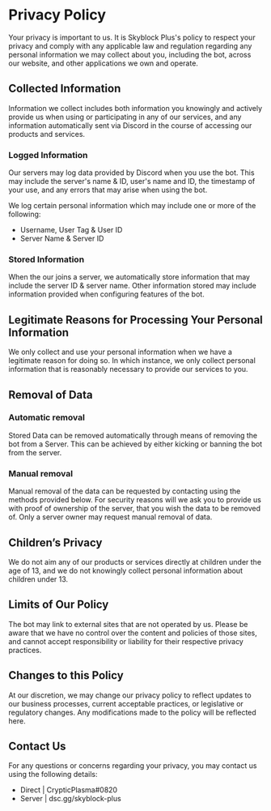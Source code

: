# Privacy Policy
Your privacy is important to us. It is Skyblock Plus's policy to respect your privacy and comply with any applicable law and regulation regarding any personal information we may collect about you, including the bot, across our website, and other applications we own and operate.

## Collected Information
Information we collect includes both information you knowingly and actively provide us when using or participating in any of our services, and any information automatically sent via Discord in the course of accessing our products and services.

### **Logged Information**
Our servers may log data provided by Discord when you use the bot. This may include the server's name & ID, user's name and ID, the timestamp of your use, and any errors that may arise when using the bot.

We log certain personal information which may include one or more of the following:
- Username, User Tag & User ID
- Server Name & Server ID

### **Stored Information**
When the our joins a server, we automatically store information that may include the server ID & server name. Other information stored may include information provided when configuring features of the bot.

## Legitimate Reasons for Processing Your Personal Information
We only collect and use your personal information when we have a legitimate reason for doing so. In which instance, we only collect personal information that is reasonably necessary to provide our services to you.

## Removal of Data
### **Automatic removal**
Stored Data can be removed automatically through means of removing the bot from a Server. This can be achieved by either kicking or banning the bot from the server.

### **Manual removal**
Manual removal of the data can be requested by contacting using the methods provided below. For security reasons will we ask you to provide us with proof of ownership of the server, that you wish the data to be removed of. Only a server owner may request manual removal of data.

## Children’s Privacy
We do not aim any of our products or services directly at children under the age of 13, and we do not knowingly collect personal information about children under 13.

## Limits of Our Policy
The bot may link to external sites that are not operated by us. Please be aware that we have no control over the content and policies of those sites, and cannot accept responsibility or liability for their respective privacy practices.

## Changes to this Policy
At our discretion, we may change our privacy policy to reflect updates to our business processes, current acceptable practices, or legislative or regulatory changes. Any modifications made to the policy will be reflected here.

## Contact Us
For any questions or concerns regarding your privacy, you may contact us using the following details:

- Direct | CrypticPlasma#0820 
- Server | dsc.gg/skyblock-plus